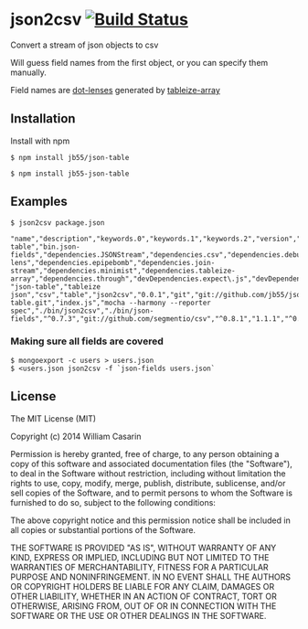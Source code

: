 
# json2csv [![Build Status](https://travis-ci.org/jb55/json2csv.svg)](https://travis-ci.org/jb55/json2csv)

  Convert a stream of json objects to csv

  Will guess field names from the first object, or you can specify them manually.

  Field names are [dot-lenses](https://github.com/jb55/dot-lens) generated by
  [tableize-array](https://github.com/jb55/tableize-array)

## Installation

  Install with npm

    $ npm install jb55/json-table

    $ npm install jb55-json-table

## Examples

    $ json2csv package.json

```
"name","description","keywords.0","keywords.1","keywords.2","version","repository.type","repository.url","main","scripts.test","bin.json-table","bin.json-fields","dependencies.JSONStream","dependencies.csv","dependencies.debug","dependencies.dot-lens","dependencies.epipebomb","dependencies.join-stream","dependencies.minimist","dependencies.tableize-array","dependencies.through","devDependencies.expect\.js","devDependencies.from","devDependencies.mocha"
"json-table","tableize json","csv","table","json2csv","0.0.1","git","git://github.com/jb55/json-table.git","index.js","mocha --harmony --reporter spec","./bin/json2csv","./bin/json-fields","^0.7.3","git://github.com/segmentio/csv","^0.8.1","1.1.1","^0.1.1","0.0.0","0.0.8","^1.1.0","^2.3.4","*","^0.1.3","*"
```

### Making sure all fields are covered

    $ mongoexport -c users > users.json 
    $ <users.json json2csv -f `json-fields users.json`

## License

  The MIT License (MIT)

  Copyright (c) 2014 William Casarin

  Permission is hereby granted, free of charge, to any person obtaining a copy
  of this software and associated documentation files (the "Software"), to deal
  in the Software without restriction, including without limitation the rights
  to use, copy, modify, merge, publish, distribute, sublicense, and/or sell
  copies of the Software, and to permit persons to whom the Software is
  furnished to do so, subject to the following conditions:

  The above copyright notice and this permission notice shall be included in
  all copies or substantial portions of the Software.

  THE SOFTWARE IS PROVIDED "AS IS", WITHOUT WARRANTY OF ANY KIND, EXPRESS OR
  IMPLIED, INCLUDING BUT NOT LIMITED TO THE WARRANTIES OF MERCHANTABILITY,
  FITNESS FOR A PARTICULAR PURPOSE AND NONINFRINGEMENT. IN NO EVENT SHALL THE
  AUTHORS OR COPYRIGHT HOLDERS BE LIABLE FOR ANY CLAIM, DAMAGES OR OTHER
  LIABILITY, WHETHER IN AN ACTION OF CONTRACT, TORT OR OTHERWISE, ARISING FROM,
  OUT OF OR IN CONNECTION WITH THE SOFTWARE OR THE USE OR OTHER DEALINGS IN
  THE SOFTWARE.
